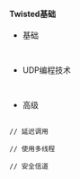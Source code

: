 #### **Twisted基础**
* 基础

```


```


* UDP编程技术

```


```


* 高级

```

// 延迟调用

// 使用多线程

// 安全信道

```


